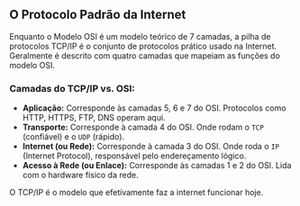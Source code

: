## O Protocolo Padrão da Internet
Enquanto o Modelo OSI é um modelo teórico de 7 camadas, a pilha de protocolos TCP/IP é o conjunto de protocolos prático usado na Internet. Geralmente é descrito com quatro camadas que mapeiam as funções do modelo OSI.

### Camadas do TCP/IP vs. OSI:
* **Aplicação:** Corresponde às camadas 5, 6 e 7 do OSI. Protocolos como HTTP, HTTPS, FTP, DNS operam aqui.
* **Transporte:** Corresponde à camada 4 do OSI. Onde rodam o `TCP` (confiável) e o `UDP` (rápido).
* **Internet (ou Rede):** Corresponde à camada 3 do OSI. Onde roda o `IP` (Internet Protocol), responsável pelo endereçamento lógico.
* **Acesso à Rede (ou Enlace):** Corresponde às camadas 1 e 2 do OSI. Lida com o hardware físico da rede.

O TCP/IP é o modelo que efetivamente faz a internet funcionar hoje.
